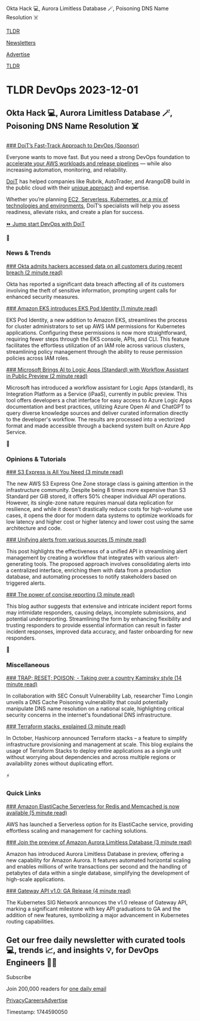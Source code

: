 Okta Hack 💻, Aurora Limitless Database 🪄, Poisoning DNS Name Resolution ☠️

[TLDR](/)

[Newsletters](/newsletters)

[Advertise](https://advertise.tldr.tech/)

[TLDR](/)

# TLDR DevOps 2023-12-01

## Okta Hack 💻, Aurora Limitless Database 🪄, Poisoning DNS Name Resolution ☠️

### 

[### DoiT’s Fast-Track Approach to DevOps (Sponsor)](https://www.doit.com/devops-with-aws-and-doit/?utm_source=tldr-devops&amp;utm_campaign=20231201)

Everyone wants to move fast. But you need a strong DevOps foundation to [accelerate your AWS workloads and release pipelines](https://www.doit.com/devops-with-aws-and-doit/?utm_source=tldr-devops&utm_campaign=20231201) — while also increasing automation, monitoring, and reliability.

[DoiT](https://www.doit.com/devops-with-aws-and-doit/?utm_source=tldr-devops&utm_campaign=20231201) has helped companies like Rubrik, AutoTrader, and ArangoDB build in the public cloud with their [unique approach](https://www.doit.com/devops-with-aws-and-doit/?utm_source=tldr-devops&utm_campaign=20231201) and expertise.

Whether you’re planning [EC2, Serverless, Kubernetes, or a mix of technologies and environments](https://www.doit.com/devops-with-aws-and-doit/?utm_source=tldr-devops&utm_campaign=20231201), DoiT’s specialists will help you assess readiness, alleviate risks, and create a plan for success.

[⏩ Jump start DevOps with DoiT](https://www.doit.com/devops-with-aws-and-doit/?utm_source=tldr-devops&utm_campaign=20231201)

📱

### News & Trends

[### Okta admits hackers accessed data on all customers during recent breach (2 minute read)](https://techcrunch.com/2023/11/29/okta-admits-hackers-accessed-data-on-all-customers-during-recent-breach/?utm_source=tldrdevops)

Okta has reported a significant data breach affecting all of its customers involving the theft of sensitive information, prompting urgent calls for enhanced security measures.

[### Amazon EKS introduces EKS Pod Identity (1 minute read)](https://aws.amazon.com/about-aws/whats-new/2023/11/amazon-eks-pod-identity/?utm_source=tldrdevops)

EKS Pod Identity, a new addition to Amazon EKS, streamlines the process for cluster administrators to set up AWS IAM permissions for Kubernetes applications. Configuring these permissions is now more straightforward, requiring fewer steps through the EKS console, APIs, and CLI. This feature facilitates the effortless utilization of an IAM role across various clusters, streamlining policy management through the ability to reuse permission policies across IAM roles.

[### Microsoft Brings AI to Logic Apps (Standard) with Workflow Assistant in Public Preview (2 minute read)](https://www.infoq.com/news/2023/11/logic-app-workflow-assistant/?utm_source=tldrdevops)

Microsoft has introduced a workflow assistant for Logic Apps (standard), its Integration Platform as a Service (iPaaS), currently in public preview. This tool offers developers a chat interface for easy access to Azure Logic Apps documentation and best practices, utilizing Azure Open AI and ChatGPT to query diverse knowledge sources and deliver curated information directly to the developer's workflow. The results are processed into a vectorized format and made accessible through a backend system built on Azure App Service.

🚀

### Opinions & Tutorials

[### S3 Express is All You Need (3 minute read)](https://www.warpstream.com/blog/s3-express-is-all-you-need?utm_source=tldrdevops)

The new AWS S3 Express One Zone storage class is gaining attention in the infrastructure community. Despite being 8 times more expensive than S3 Standard per GiB stored, it offers 50% cheaper individual API operations. However, its single-zone nature requires manual data replication for resilience, and while it doesn't drastically reduce costs for high-volume use cases, it opens the door for modern data systems to optimize workloads for low latency and higher cost or higher latency and lower cost using the same architecture and code.

[### Unifying alerts from various sources (5 minute read)](https://www.keephq.dev/post/unifying-alerts-from-various-sources?utm_source=tldrdevops)

This post highlights the effectiveness of a unified API in streamlining alert management by creating a workflow that integrates with various alert-generating tools. The proposed approach involves consolidating alerts into a centralized interface, enriching them with data from a production database, and automating processes to notify stakeholders based on triggered alerts.

[### The power of concise reporting (3 minute read)](https://incident.io/blog/the-power-of-concise-reporting?utm_source=tldrdevops)

This blog author suggests that extensive and intricate incident report forms may intimidate responders, causing delays, incomplete submissions, and potential underreporting. Streamlining the form by enhancing flexibility and trusting responders to provide essential information can result in faster incident responses, improved data accuracy, and faster onboarding for new responders.

🎁

### Miscellaneous

[### TRAP; RESET; POISON; - Taking over a country Kaminsky style (14 minute read)](https://sec-consult.com/blog/detail/taking-over-a-country-kaminsky-style/?utm_source=tldrdevops)

In collaboration with SEC Consult Vulnerability Lab, researcher Timo Longin unveils a DNS Cache Poisoning vulnerability that could potentially manipulate DNS name resolution on a national scale, highlighting critical security concerns in the internet's foundational DNS infrastructure.

[### Terraform stacks, explained (3 minute read)](https://www.hashicorp.com/blog/terraform-stacks-explained?utm_source=tldrdevops)

In October, Hashicorp announced Terraform stacks – a feature to simplify infrastructure provisioning and management at scale. This blog explains the usage of Terraform Stacks to deploy entire applications as a single unit without worrying about dependencies and across multiple regions or availability zones without duplicating effort.

⚡️

### Quick Links

[### Amazon ElastiCache Serverless for Redis and Memcached is now available (5 minute read)](https://aws.amazon.com/blogs/aws/amazon-elasticache-serverless-for-redis-and-memcached-now-generally-available/?utm_source=tldrdevops)

AWS has launched a Serverless option for its ElastiCache service, providing effortless scaling and management for caching solutions.

[### Join the preview of Amazon Aurora Limitless Database (3 minute read)](https://aws.amazon.com/blogs/aws/join-the-preview-amazon-aurora-limitless-database/?utm_source=tldrdevops)

Amazon has introduced Aurora Limitless Database in preview, offering a new capability for Amazon Aurora. It features automated horizontal scaling and enables millions of write transactions per second and the handling of petabytes of data within a single database, simplifying the development of high-scale applications.

[### Gateway API v1.0: GA Release (4 minute read)](https://kubernetes.io/blog/2023/10/31/gateway-api-ga/?utm_source=tldrdevops)

The Kubernetes SIG Network announces the v1.0 release of Gateway API, marking a significant milestone with key API graduations to GA and the addition of new features, symbolizing a major advancement in Kubernetes routing capabilities.

## Get our free daily newsletter with curated tools 💻, trends 📈, and insights 💡, for DevOps Engineers 👨‍💻

Subscribe

Join 200,000 readers for [one daily email](/api/latest/devops)

[Privacy](/privacy)[Careers](https://jobs.ashbyhq.com/tldr.tech)[Advertise](/devops/advertise)

Timestamp: 1744590050